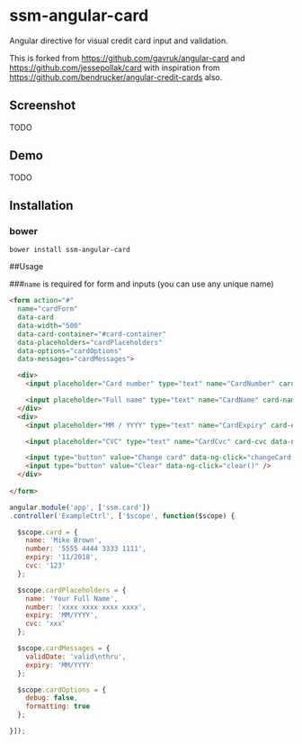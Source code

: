 ssm-angular-card
============

Angular directive for visual credit card input and validation.

This is forked from https://github.com/gavruk/angular-card and https://github.com/jessepollak/card with inspiration from https://github.com/bendrucker/angular-credit-cards also.

## Screenshot

TODO

## Demo

TODO

## Installation

### bower
`bower install ssm-angular-card`

##Usage

###`name` is required for form and inputs (you can use any unique name)

```html
<form action="#"
  name="cardForm"
  data-card
  data-width="500"
  data-card-container="#card-container"
  data-placeholders="cardPlaceholders"
  data-options="cardOptions"
  data-messages="cardMessages">

  <div>
    <input placeholder="Card number" type="text" name="CardNumber" card-number data-ng-model="card.number" />

    <input placeholder="Full name" type="text" name="CardName" card-name data-ng-model="card.name" />
  </div>
  <div>
    <input placeholder="MM / YYYY" type="text" name="CardExpiry" card-expiry data-ng-model="card.expiry" />

    <input placeholder="CVC" type="text" name="CardCvc" card-cvc data-ng-model="card.cvc" />

    <input type="button" value="Change card" data-ng-click="changeCard()" />
    <input type="button" value="Clear" data-ng-click="clear()" />
  </div>
  
</form>
```

```js
angular.module('app', ['ssm.card'])
.controller('ExampleCtrl', ['$scope', function($scope) {

  $scope.card = {
    name: 'Mike Brown',
    number: '5555 4444 3333 1111',
    expiry: '11/2018',
    cvc: '123'
  };

  $scope.cardPlaceholders = {
    name: 'Your Full Name',
    number: 'xxxx xxxx xxxx xxxx',
    expiry: 'MM/YYYY',
    cvc: 'xxx'
  };

  $scope.cardMessages = {
    validDate: 'valid\nthru',
    expiry: 'MM/YYYY'
  };

  $scope.cardOptions = {
    debug: false,
    formatting: true
  };

}]);
```
